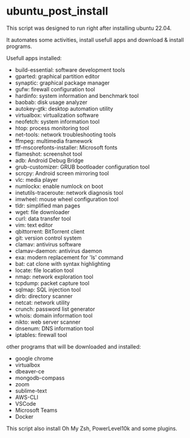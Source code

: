 # ubuntu_post_install
This script was designed to run right after installing ubuntu 22.04.

It automates some activities, install usefull apps and download & install programs.

Usefull apps installed:
- build-essential: software development tools
- gparted: graphical partition editor
- synaptic: graphical package manager
- gufw: firewall configuration tool
- hardinfo: system information and benchmark tool
- baobab: disk usage analyzer
- autokey-gtk: desktop automation utility
- virtualbox: virtualization software
- neofetch: system information tool
- htop: process monitoring tool
- net-tools: network troubleshooting tools
- ffmpeg: multimedia framework
- ttf-mscorefonts-installer: Microsoft fonts
- flameshot: screenshot tool
- adb: Android Debug Bridge
- grub-customizer: GRUB bootloader configuration tool
- scrcpy: Android screen mirroring tool
- vlc: media player
- numlockx: enable numlock on boot
- inetutils-traceroute: network diagnosis tool
- imwheel: mouse wheel configuration tool
- tldr: simplified man pages
- wget: file downloader
- curl: data transfer tool
- vim: text editor
- qbittorrent: BitTorrent client
- git: version control system
- clamav: antivirus software
- clamav-daemon: antivirus daemon
- exa: modern replacement for 'ls' command
- bat: cat clone with syntax highlighting
- locate: file location tool
- nmap: network exploration tool
- tcpdump: packet capture tool
- sqlmap: SQL injection tool
- dirb: directory scanner
- netcat: network utility
- crunch: password list generator
- whois: domain information tool
- nikto: web server scanner
- dnsenum: DNS information tool
- iptables: firewall tool

other programs that will be downloaded and installed:
 - google chrome
 - virtualbox
 - dbeaver-ce
 - mongodb-compass
 - zoom
 - sublime-text
 - AWS-CLI
 - VSCode
 - Microsoft Teams
 - Docker
 
This script also install Oh My Zsh, PowerLevel10k and some plugins.
